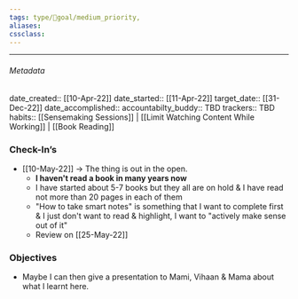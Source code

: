 ```yaml
---
tags: type/🎯goal/medium_priority, 
aliases:
cssclass: 
---
```

---

###### Metadata 
date_created:: [[10-Apr-22]]
date_started:: [[11-Apr-22]]
target_date:: [[31-Dec-22]]
date_accomplished::
accountabilty_buddy:: TBD
trackers:: TBD
habits:: [[Sensemaking Sessions]] | [[Limit Watching Content While Working]] | [[Book Reading]]

### Check-In’s
- [[10-May-22]] → The thing is out in the open.
	- **I haven't read a book in many years now**
	- I have started about 5-7 books but they all are on hold & I have read not more than 20 pages in each of them
	- "How to take smart notes" is something that I want to complete first & I just don't want to read & highlight, I want to "actively make sense out of it"
	- Review on [[25-May-22]]
### Objectives
- Maybe I can then give a presentation to Mami, Vihaan & Mama about what I learnt here.






